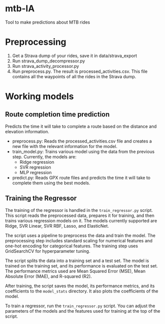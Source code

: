 # mtb-IA

Tool to make predictions about MTB rides

# Preprocessing

1. Get a Strava dump of your rides, save it in data/strava_export
2. Run strava_dump_decompressor.py
3. Run strava_activity_processor.py
4. Run preprocess.py. The result is processed_activities.csv. This file contains all the waypoints of all the rides in
   the Strava dump.

# Working models

## Route completion time prediction

Predicts the time it will take to complete a route based on the distance and elevation information.

- preprocess.py: Reads the processed_activities.csv file and creates a new file with the relevant information for the
  model.
- train_model.py: Trains various model using the data from the previous step. Currently, the models are:
    - Ridge regression
    - SVR regression
    - MLP regression
- predict.py: Reads GPX route files and predicts the time it will take to complete them using the best models.

## Training the Regressor

The training of the regressor is handled in the `train_regressor.py` script. This script reads the preprocessed data,
prepares it for training, and then trains various regression models on it. The models currently supported are Ridge, SVR
Linear, SVR RBF, Lasso, and ElasticNet.

The script uses a pipeline to preprocess the data and train the model. The preprocessing step includes standard scaling
for numerical features and one-hot encoding for categorical features. The training step uses GridSearchCV for
hyperparameter tuning.

The script splits the data into a training set and a test set. The model is trained on the training set, and its
performance is evaluated on the test set. The performance metrics used are Mean Squared Error (MSE), Mean Absolute
Error (MAE), and R-squared (R2).

After training, the script saves the model, its performance metrics, and its coefficients to the `model_stats`
directory. It also plots the coefficients of the model.

To train a regressor, run the `train_regressor.py` script. You can adjust the parameters of the models and the features
used for training at the top of the script.